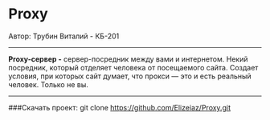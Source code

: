 Proxy
============

Автор: Трубин Виталий - КБ-201

***
**Proxy-сервер -**
сервер-посредник между вами и интернетом.
 Некий посредник, который отделяет человека от посещаемого сайта.
  Создает условия, при которых сайт думает,
   что прокси — это и есть реальный человек. Только не вы. 
***
###Скачать проект:
git clone https://github.com/Elizeiaz/Proxy.git
